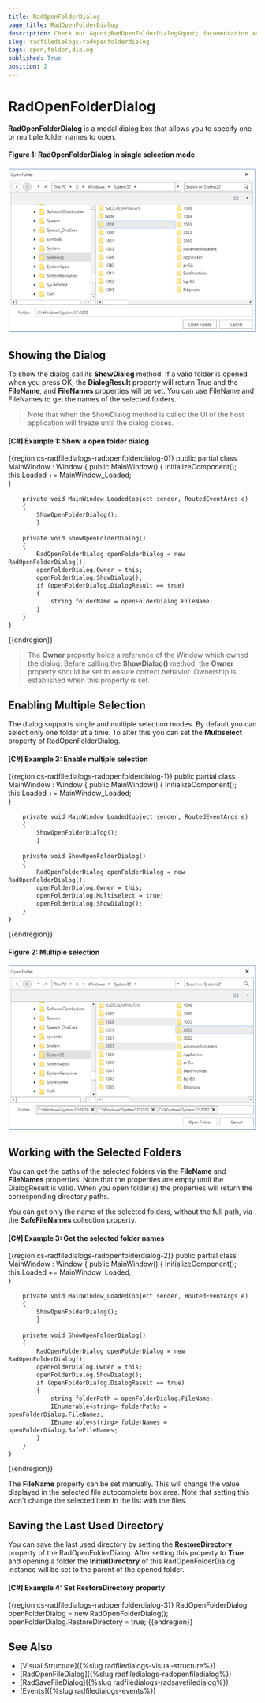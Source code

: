 ```yaml
---
title: RadOpenFolderDialog
page_title: RadOpenFolderDialog
description: Check our &quot;RadOpenFolderDialog&quot; documentation article for the RadFileDialogs {{ site.framework_name }} control.
slug: radfiledialogs-radopenfolderdialog
tags: open,folder,dialog
published: True
position: 2
---
```


# RadOpenFolderDialog

__RadOpenFolderDialog__ is a modal dialog box that allows you to specify one or multiple folder names to open.

#### __Figure 1: RadOpenFolderDialog in single selection mode__ 
![{{ site.framework_name }} RadFileDialogs RadOpenFolderDialog in single selection mode](images/radopenfolderdialog-01.png)

## Showing the Dialog

To show the dialog call its __ShowDialog__ method. If a valid folder is opened when you press OK, the __DialogResult__ property will return True and the __FileName__, and __FileNames__ properties will be set. You can use FileName and FileNames to get the names of the selected folders.

> Note that when the ShowDialog method is called the UI of the host application will freeze until the dialog closes.

#### __[C#] Example 1: Show a open folder dialog__
{{region cs-radfiledialogs-radopenfolderdialog-0}}
	public partial class MainWindow : Window
	{
		public MainWindow()
		{
			InitializeComponent();
			this.Loaded += MainWindow_Loaded;			
		}
		
		private void MainWindow_Loaded(object sender, RoutedEventArgs e)
		{
 			ShowOpenFolderDialog();
        	}

		private void ShowOpenFolderDialog()
		{
			RadOpenFolderDialog openFolderDialog = new RadOpenFolderDialog();
			openFolderDialog.Owner = this;
			openFolderDialog.ShowDialog();
			if (openFolderDialog.DialogResult == true)
			{
				string folderName = openFolderDialog.FileName;
			}
		}
	}
{{endregion}}

> The __Owner__ property holds a reference of the Window which owned the dialog. Before calling the __ShowDialog()__ method, the __Owner__ property should be set to ensure correct behavior. Ownership is established when this property is set. 

## Enabling Multiple Selection

The dialog supports single and multiple selection modes. By default you can select only one folder at a time. To alter this you can set the __Multiselect__ property of RadOpenFolderDialog.

#### __[C#] Example 3: Enable multiple selection__
{{region cs-radfiledialogs-radopenfolderdialog-1}}
	public partial class MainWindow : Window
	{
		public MainWindow()
		{
			InitializeComponent();
			this.Loaded += MainWindow_Loaded;			
		}
		
		private void MainWindow_Loaded(object sender, RoutedEventArgs e)
		{
 			ShowOpenFolderDialog();
        	}

		private void ShowOpenFolderDialog()
		{
			RadOpenFolderDialog openFolderDialog = new RadOpenFolderDialog();
			openFolderDialog.Owner = this;
			openFolderDialog.Multiselect = true;
			openFolderDialog.ShowDialog();        
		}
	}
{{endregion}}

#### __Figure 2: Multiple selection__ 
![{{ site.framework_name }} RadFileDialogs Multiple selection](images/radopenfolderdialog-02.png)

## Working with the Selected Folders

You can get the paths of the selected folders via the __FileName__ and __FileNames__ properties. Note that the properties are empty until the DialogResult is valid. When you open folder(s) the properties will return the corresponding directory paths.

You can get only the name of the selected folders, without the full path, via the __SafeFileNames__ collection property.

#### __[C#] Example 3: Get the selected folder names__
{{region cs-radfiledialogs-radopenfolderdialog-2}}
	public partial class MainWindow : Window
	{
		public MainWindow()
		{
			InitializeComponent();
			this.Loaded += MainWindow_Loaded;			
		}
		
		private void MainWindow_Loaded(object sender, RoutedEventArgs e)
		{
 			ShowOpenFolderDialog();
        	}

		private void ShowOpenFolderDialog()
		{
			RadOpenFolderDialog openFolderDialog = new RadOpenFolderDialog();
			openFolderDialog.Owner = this;
			openFolderDialog.ShowDialog();
			if (openFolderDialog.DialogResult == true)
			{
				string folderPath = openFolderDialog.FileName;
				IEnumerable<string> folderPaths = openFolderDialog.FileNames;
				IEnumerable<string> folderNames = openFolderDialog.SafeFileNames;
			}
		}
	}
{{endregion}}

The __FileName__ property can be set manually. This will change the value displayed in the selected file autocomplete box area. Note that setting this won't change the selected item in the list with the files.

## Saving the Last Used Directory

You can save the last used directory by setting the __RestoreDirectory__ property of the RadOpenFolderDialog. After setting this property to __True__ and opening a folder the __InitialDirectory__ of this RadOpenFolderDialog instance will be set to the parent of the opened folder.

#### __[C#] Example 4: Set RestoreDirectory property__
{{region cs-radfiledialogs-radopenfolderdialog-3}}
	RadOpenFolderDialog openFolderDialog = new RadOpenFolderDialog();
	openFolderDialog.RestoreDirectory = true;
{{endregion}}

## See Also
* [Visual Structure]({%slug radfiledialogs-visual-structure%})
* [RadOpenFileDialog]({%slug radfiledialogs-radopenfiledialog%})
* [RadSaveFileDialog]({%slug radfiledialogs-radsavefiledialog%})
* [Events]({%slug radfiledialogs-events%})
